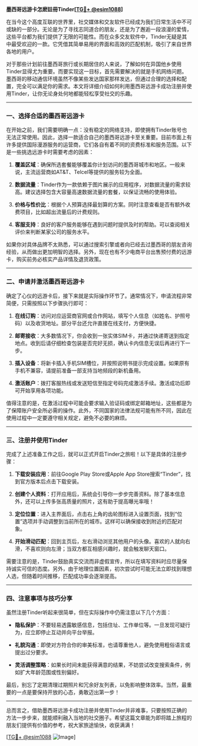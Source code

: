 **墨西哥远游卡怎麽註冊Tinder[[TG💪+ @esim1088](https://t.me/s/esim1088)]**

在当今这个高度互联的世界里，社交媒体和交友软件已经成为我们日常生活中不可或缺的一部分。无论是为了寻找志同道合的朋友，还是为了邂逅一段浪漫的爱情，这些平台都为我们提供了无限的可能性。而在众多交友软件中，Tinder无疑是其中最受欢迎的一款。它凭借其简单易用的界面和高效的匹配机制，吸引了来自世界各地的用户。

对于那些计划前往墨西哥旅行或长期居住的人来说，了解如何在异国他乡使用Tinder显得尤为重要。而要实现这一目标，首先需要解决的就是手机网络问题。墨西哥的移动通信环境虽然不像某些发达国家那样发达，但通过合理的选择和配置，完全可以满足你的需求。本文将详细介绍如何利用墨西哥远游卡成功注册并使用Tinder，让你无论身处何地都能轻松享受社交的乐趣。

---

### **一、选择合适的墨西哥远游卡**

在开始之前，我们需要明确一点：没有稳定的网络支持，即使拥有Tinder账号也无法正常使用。因此，选择一款适合自己的墨西哥远游卡至关重要。目前市面上有许多提供国际漫游服务的运营商，它们各自有着不同的资费标准和服务范围。以下是一些挑选远游卡时需要考虑的因素：

1. **覆盖区域**：确保所选套餐能够覆盖你计划访问的墨西哥城市和地区。一般来说，主流运营商如AT&T、Telcel等提供的服务较为全面。
   
2. **数据流量**：Tinder作为一款依赖于图片展示的应用程序，对数据流量的需求较高。建议选择包含大容量高速数据流量的套餐，以保证流畅的使用体验。
   
3. **价格与性价比**：根据个人预算选择最划算的方案。同时注意查看是否有额外收费项目，比如超出流量后的计费规则。

4. **客服支持**：良好的客户服务能够在遇到问题时提供及时的帮助。可以查阅相关评价来判断某家公司的服务水平。

如果你对具体品牌不太熟悉，可以通过搜索引擎或者向已经去过墨西哥的朋友咨询经验，从而做出更加明智的选择。另外，现在也有不少电商平台出售预付费的远游卡，购买前务必核实产品详情及退货政策。

---

### **二、申请并激活墨西哥远游卡**

确定了心仪的远游卡后，接下来就是实际操作环节了。通常情况下，申请流程非常简便，只需按照以下步骤执行即可：

1. **在线订购**：访问对应运营商官网或合作网站，填写个人信息（如姓名、护照号码）以及收货地址。部分平台还允许直接在线支付，方便快捷。
   
2. **邮寄接收**：大多数情况下，你会收到一张实体SIM卡，并通过快递寄送到指定地点。收到后请仔细检查包装是否完好无损，确认卡内信息无误后再进行下一步。
   
3. **插入设备**：将新卡插入手机SIM槽位，并按照说明书提示完成设置。如果原有手机不兼容，请提前准备一部支持当地频段的新机备用。
   
4. **激活账户**：拨打客服热线或发送短信至指定号码完成激活手续。激活成功后即可开始享用各项功能。

值得注意的是，在激活过程中可能会要求输入验证码或绑定邮箱地址，这些都是为了保障账户安全所必需的操作。此外，不同国家的法律法规可能有所不同，因此在使用过程中一定要遵守相关规定，避免不必要的麻烦。

---

### **三、注册并使用Tinder**

完成了上述准备工作之后，就可以正式开启Tinder之旅啦！以下是具体的注册步骤：

1. **下载安装应用**：前往Google Play Store或Apple App Store搜索“Tinder”，找到官方版本后点击下载安装。
   
2. **创建个人资料**：打开应用后，系统会引导你一步步完善资料。除了基本信息外，还可以上传多张高质量的照片，这有助于提高曝光率哦！
   
3. **定位位置**：进入主界面后，点击右上角的齿轮图标进入设置页面，找到“位置”选项并手动调整到当前所在的城市。这样可以确保接收到附近的匹配对象。
   
4. **开始滑动匹配**：回到主页后，左右滑动浏览其他用户的头像。喜欢的人就向右滑，不喜欢则向左滑；当双方都互相感兴趣时，就会触发聊天窗口。

需要注意的是，Tinder鼓励真实交流而非虚假宣传，所以在填写资料时应尽量保持诚实可信的态度。另外，由于地理位置因素，初次尝试时可能无法立即找到理想人选，但随着时间推移，匹配成功率会逐渐提高。

---

### **四、注意事项与技巧分享**

虽然注册Tinder听起来很简单，但在实际操作中仍需注意以下几个方面：

- **隐私保护**：不要轻易透露敏感信息，包括住址、工作单位等。一旦发现可疑行为，应立即停止互动并向平台举报。
  
- **礼貌沟通**：即使对方符合你的审美标准，也请尊重他人，避免使用粗俗语言或提出过分要求。
  
- **灵活调整策略**：如果长时间未能获得满意的结果，不妨尝试改变搜索条件，例如扩大年龄范围或性别偏好。

最后，别忘了定期清理过期照片和冗余好友列表，以免影响整体效率。当然，最重要的一点是要保持开放的心态，勇敢迈出第一步！

---

总而言之，借助墨西哥远游卡成功注册并使用Tinder并非难事，只要按照正确的方法一步步来，就能顺利融入当地的社交圈子。希望这篇文章能为即将踏上旅程的朋友们提供有价值的参考，祝大家旅途愉快，收获满满！

[[TG💪+ @esim1088](https://t.me/s/esim1088) ![Image](https://i.postimg.cc/4NQfJmqS/Snipaste-2025-05-13-00-14-12.png)]